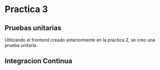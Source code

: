 # Practica 3

## Pruebas unitarias
Utilizando el frontend creado anteriormente en la practica 2, se creo una prueba unitaria.


## Integracion Continua
